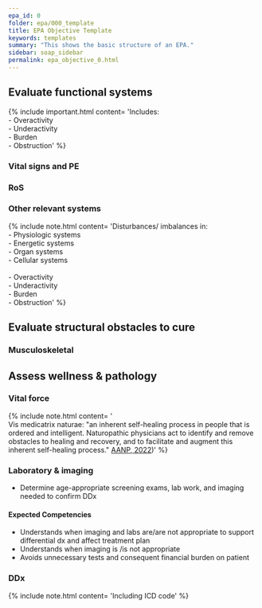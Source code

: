 ```yaml
---
epa_id: 0
folder: epa/000_template
title: EPA Objective Template
keywords: templates
summary: "This shows the basic structure of an EPA."
sidebar: soap_sidebar
permalink: epa_objective_0.html
---
```


## Evaluate functional systems
{% include important.html content= 'Includes:<br>- Overactivity<br>- Underactivity<br>- Burden<br>- Obstruction' %}
  
### Vital signs and PE
### RoS
### Other relevant systems
{% include note.html content= 'Disturbances/ imbalances in:<br>- Physiologic systems<br>- Energetic systems<br>- Organ systems<br>- Cellular systems <br><br>- Overactivity<br>- Underactivity<br>- Burden<br>- Obstruction' %}


## Evaluate structural obstacles to cure
### Musculoskeletal

## Assess wellness & pathology
### Vital force
{% include note.html content= '<br>Vis medicatrix naturae: "an inherent self-healing process in people that is ordered and intelligent. Naturopathic physicians act to identify and remove obstacles to healing and recovery, and to facilitate and augment this inherent self-healing process." [AANP, 2022](https://naturopathic.org/page/PrinciplesNaturopathicMedicine?&hhsearchterms=%22vis+and+medicatrix+and+naturae%22))' %}

### Laboratory & imaging
- Determine age-appropriate screening exams, lab work, and imaging needed to confirm DDx

#### Expected Competencies
- Understands when imaging and labs are/are not appropriate to support differential dx and affect treatment plan 
- Understands when imaging is /is not appropriate 
- Avoids unnecessary tests and consequent financial burden on patient 


### DDx
{% include note.html content= 'Including ICD code' %}
